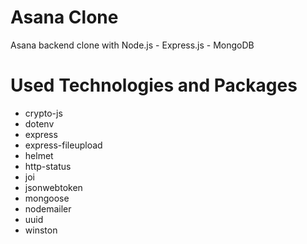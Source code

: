 # Asana Clone
Asana backend clone with Node.js - Express.js - MongoDB
# Used Technologies and Packages
- crypto-js
- dotenv
- express
- express-fileupload
- helmet
- http-status
- joi
- jsonwebtoken
- mongoose
- nodemailer
- uuid
- winston
